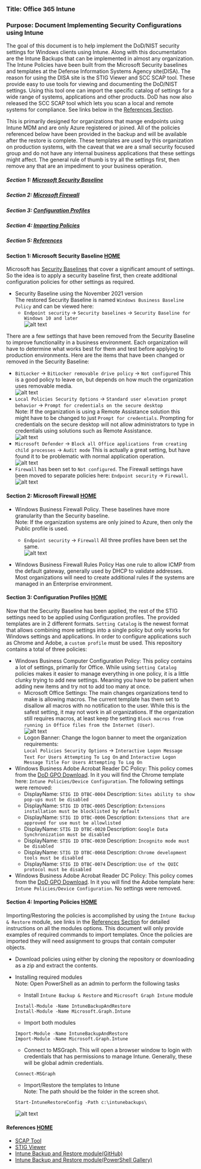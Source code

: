 ### Title: Office 365 Intune  
### Purpose: Document Implementing Security Configurations using Intune   
The goal of this document is to help implement the DoD/NIST security settings for Windows clients using Intune.  Along with this documentation are the Intune Backups that can be implemented in almost any organization.  The Intune Policies have been built from the Microsoft Security baselines and templates at the Defense Information Systems Agency site(DISA).  The reason for using the DISA site is the STIG Viewer and SCC SCAP tool.  These provide easy to use tools for viewing and documenting the DoD/NIST settings.  Using this tool one can import the specific catalog of settings for a wide range of systems, applications and other products.  DoD has now also released the SCC SCAP tool which lets you scan a local and remote systems for compliance.  See links below in the [References Section](#references).  

This is primarily designed for organizations that mange endpoints using Intune MDM and are only Azure registered or joined.  All of the policies referenced below have been provided in the backup and will be available after the restore is complete.  These templates are used by this organization on production systems, with the caveat that we are a small security focused group and do not have any internal business applications that these settings might affect.  The general rule of thumb is try all the settings first, then remove any that are an impediment to your business operation.  
##### Section 1: [Microsoft Security Baseline](#section-1-microsoft-security-baseline)  
##### Section 2: [Microsoft Firewall](#section-2-microsoft-firewall)
##### Section 3: [Configuration Profiles](#section-3-configuration-profiles)  
##### Section 4: [Importing Policies](#section-4-importing-policies)  
##### Section 5: [References](#references)

#### Section 1: Microsoft Security Baseline [HOME](#title-office-365-intune)
Microsoft has [Security Baselines](https://docs.microsoft.com/en-us/mem/intune/protect/security-baseline-settings-mdm-all?pivots=november-2021) that cover a significant amount of settings.  So the idea is to apply a security baseline first, then create additional configuration policies for other settings as required.  

* Security Baseline using the November 2021 version  
The restored Security Baseline is named `Windows Business Baseline Policy` and can be viewed here:  
  * `Endpoint security` -> `Security baselines` -> `Security Baseline for Windows 10 and later`  
  ![alt text](img/security-baselines.png "Security Baselines")  

There are a few settings that have been removed from the Security Baseline to improve functionality in a business environment.  Each organization will have to determine what works best for them and test before applying to production environments.  Here are the items that have been changed or removed in the Security Baseline:
  * `BitLocker` -> `BitLocker removable drive policy` -> `Not configured`  This is a good policy to leave on, but depends on how much the organization uses removable media.  
  ![alt text](img/bitlocker.png "BitLocker Removable Drive Policy")  
  * `Local Policies Security Options` -> `Standard user elevation prompt behavior` -> `Prompt for credentials on the secure desktop`  
  Note: If the organization is using a Remote Assistance solution this might have to be changed to just `Prompt for credentials`.  Prompting for credentials on the secure desktop will not allow administrators to type in credentials using solutions such as Remote Assistance.  
  ![alt text](img/uac.png "UAC")
  * `Microsoft Defender` -> `Block all Office applications from creating child processes` -> `Audit mode`  This is actually a great setting, but have found it to be problematic with normal application operation.  
  ![alt text](img/defender.png "Microsoft Defender child processes")
  * `Firewall` has been set to `Not configured`.  The Firewall settings have been moved to separate policies here: `Endpoint security` -> `Firewall`.  
  ![alt text](img/firewall.png "Firewall")  

#### Section 2: Microsoft Firewall [HOME](#title-office-365-intune)
* Windows Business Firewall Policy.  These baselines have more granularity than the Security baseline.  
Note: If the organization systems are only joined to Azure, then only the Public profile is used.  
  * `Endpoint security` -> `Firewall`
  All three profiles have been set the same.  
  ![alt text](img/firewall-settings.png "Firewall Settings")

* Windows Business Firewall Rules Policy Has one rule to allow ICMP from the default gateway, generally used by DHCP to validate addresses.  Most organizations will need to create additional rules if the systems are managed in an Enterprise environment.  

#### Section 3: Configuration Profiles [HOME](#title-office-365-intune)  
Now that the Security Baseline has been applied, the rest of the STIG settings need to be applied using Configuration profiles.  The provided templates are in 2 different formats.  `Setting Catalog` is the newest format that allows combining more settings into a single policy but only works for Windows settings and applications.  In order to configure applications such as Chrome and Adobe, a `custom profile` must be used.  This repository contains a total of three policies:  
* Windows Business Computer Configuration Policy:  This policy contains a lot of settings, primarily for Office.  While using `Setting Catalog` policies makes it easier to manage everything in one policy, it is a little clunky trying to add new settings.  Meaning you have to be patient when adding new items and try not to add too many at once.   
  * Microsoft Office Settings: The main changes organizations tend to make is allowing macros.  The current template has them set to disallow all macros with no notification to the user.  While this is the safest setting, it may not work in all organizations.  If the organization still requires macros, at least keep the setting `Block macros from running in Office files from the Internet (User)`.  
  ![alt text](img/macro.png "Office Macros")
  * Logon Banner: Change the logon banner to meet the organization requirements:  
  `Local Policies Security Options` -> `Interactive Logon Message Text For Users Attempting To Log On` and `Interactive Logon Message Title For Users Attempting To Log On`  
* Windows Business Adobe Acrobat Reader DC Policy: This policy comes from the [DoD GPO Download](https://public.cyber.mil/stigs/gpo/).  In it you will find the Chrome template here: `Intune Policies/Device Configuration`.  The following settings were removed:
  * DisplayName: `STIG ID DTBC-0004` Description: `Sites ability to show pop-ups must be disabled`  
  * DisplayName: `STIG ID DTBC-0005` Description: `Extensions installation must be blocklisted by default`  
  * DisplayName: `STIG ID DTBC-0006` Description: `Extensions that are approved for use must be allowlisted`   
  * DisplayName: `STIG ID DTBC-0020` Description: `Google Data Synchronization must be disabled`  
  * DisplayName: `STIG ID DTBC-0030` Description: `Incognito mode must be disabled`  
  * DisplayName: `STIG ID DTBC-0068` Description: `Chrome development tools must be disabled`  
  * DisplayName: `STIG ID DTBC-0074` Description: `Use of the QUIC protocol must be disabled`  
* Windows Business Adobe Acrobat Reader DC Policy: This policy comes from the [DoD GPO Download](https://public.cyber.mil/stigs/gpo/).  In it you will find the Adobe template here: `Intune Policies/Device Configuration`.  No settings were removed.

#### Section 4: Importing Policies [HOME](#title-office-365-intune)  
Importing/Restoring the policies is accomplished by using the `Intune Backup & Restore` module, see links in the [References Section](#References) for detailed instructions on all the modules options.  This document will only provide examples of required commands to import templates.  Once the policies are imported they will need assignment to groups that contain computer objects.  
* Download policies using either by cloning the repository or downloading as a zip and extract the contents.   
* Installing required modules  
Note: Open PowerShell as an admin to perform the following tasks  
  * Install `Intune Backup & Restore` and `Microsoft Graph Intune` module
  ```
  Install-Module -Name IntuneBackupAndRestore
  Install-Module -Name Microsoft.Graph.Intune
  ```

  * Import both modules  
  ```
  Import-Module -Name IntuneBackupAndRestore
  Import-Module -Name Microsoft.Graph.Intune
  ```

  * Connect to MSGraph.  This will open a browser window to login with credentials that has permissions to manage Intune.  Generally, these will be global admin credentials.  
  ```
  Connect-MSGraph
  ```

  * Import/Restore the templates to Intune  
  Note: The path should be the folder in the screen shot.  
  ```
  Start-IntuneRestoreConfig -Path c:\intunebackups\
  ```
  ![alt text](img/rootdirectory.png "Root Folder")


#### References [HOME](#title-office-365-intune)  
* [SCAP Tool](https://dl.dod.cyber.mil/wp-content/uploads/stigs/zip/scc-5.4.2_Windows_bundle.zip)
* [STIG Viewer](https://dl.dod.cyber.mil/wp-content/uploads/stigs/zip/U_STIGViewer_2-15_Win64.zip)
* [Intune Backup and Restore module(GitHub)](https://github.com/jseerden/IntuneBackupAndRestore)  
* [Intune Backup and Restore module(PowerShell Gallery)](https://www.powershellgallery.com/packages/IntuneBackupAndRestore)  
